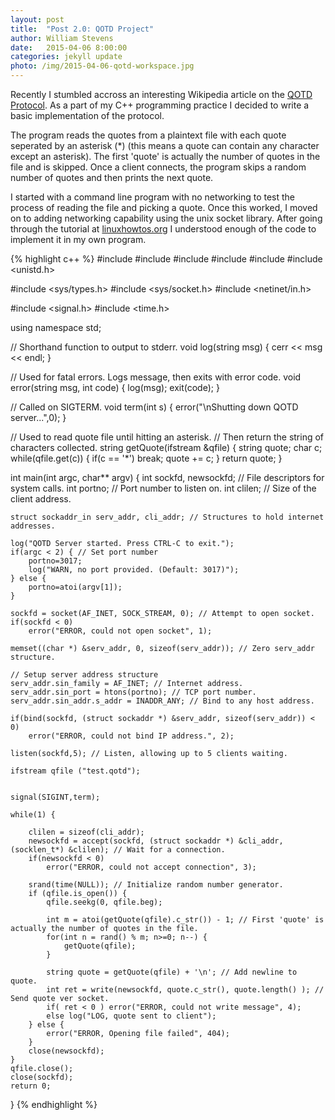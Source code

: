```yaml
---
layout: post
title:  "Post 2.0: QOTD Project"
author: William Stevens
date:   2015-04-06 8:00:00
categories: jekyll update
photo: /img/2015-04-06-qotd-workspace.jpg
---
```


Recently I stumbled accross an interesting Wikipedia article on the [QOTD Protocol](https://en.wikipedia.org/wiki/QOTD). As a part of my C++ programming practice I decided to write a basic implementation of the protocol.

The program reads the quotes from a plaintext file with each quote seperated by an asterisk (\*) (this means a quote can contain any character except an asterisk). The first 'quote' is actually the number of quotes in the file and is skipped. Once a client connects, the program skips a random number of quotes and then prints the next quote.

I started with a command line program with no networking to test the process of reading the file and picking a quote. Once this worked, I moved on to adding networking capability using the unix socket library. After going through the tutorial at [linuxhowtos.org](http://www.linuxhowtos.org/C_C++/socket.htm) I understood enough of the code to implement it in my own program.

{% highlight c++ %}
#include <cstdio>
#include <cstdlib>
#include <iostream>
#include <fstream>
#include <cstring>
#include <unistd.h>

#include <sys/types.h>
#include <sys/socket.h>
#include <netinet/in.h>

#include <signal.h>
#include <time.h>

using namespace std;

// Shorthand function to output to stderr.
void log(string msg) {
    cerr << msg << endl;
}

// Used for fatal errors. Logs message, then exits with error code.
void error(string msg, int code) {
    log(msg);
    exit(code);
}

// Called on SIGTERM.
void term(int s) {
    error("\nShutting down QOTD server...",0);
}

// Used to read quote file until hitting an asterisk.
// Then return the string of characters collected.
string getQuote(ifstream &qfile) {
    string quote;
    char c;
    while(qfile.get(c)) {
        if(c == '*') break;
        quote += c;
    }
    return quote;
}

int main(int argc, char** argv) {
    int sockfd, newsockfd; // File descriptors for system calls.
    int portno; // Port number to listen on.
    int clilen; // Size of the client address.

    struct sockaddr_in serv_addr, cli_addr; // Structures to hold internet addresses.

    log("QOTD Server started. Press CTRL-C to exit.");
    if(argc < 2) { // Set port number
        portno=3017;
        log("WARN, no port provided. (Default: 3017)");
    } else {
        portno=atoi(argv[1]);
    }

    sockfd = socket(AF_INET, SOCK_STREAM, 0); // Attempt to open socket.
    if(sockfd < 0)
        error("ERROR, could not open socket", 1);

    memset((char *) &serv_addr, 0, sizeof(serv_addr)); // Zero serv_addr structure.

    // Setup server address structure
    serv_addr.sin_family = AF_INET; // Internet address.
    serv_addr.sin_port = htons(portno); // TCP port number.
    serv_addr.sin_addr.s_addr = INADDR_ANY; // Bind to any host address.

    if(bind(sockfd, (struct sockaddr *) &serv_addr, sizeof(serv_addr)) < 0)
        error("ERROR, could not bind IP address.", 2);

    listen(sockfd,5); // Listen, allowing up to 5 clients waiting.

    ifstream qfile ("test.qotd");


    signal(SIGINT,term);

    while(1) {

        clilen = sizeof(cli_addr);
        newsockfd = accept(sockfd, (struct sockaddr *) &cli_addr, (socklen_t*) &clilen); // Wait for a connection.
        if(newsockfd < 0)
            error("ERROR, could not accept connection", 3);

        srand(time(NULL)); // Initialize random number generator.
        if (qfile.is_open()) {
            qfile.seekg(0, qfile.beg);

            int m = atoi(getQuote(qfile).c_str()) - 1; // First 'quote' is actually the number of quotes in the file.
            for(int n = rand() % m; n>=0; n--) {
                getQuote(qfile);
            }

            string quote = getQuote(qfile) + '\n'; // Add newline to quote.
            int ret = write(newsockfd, quote.c_str(), quote.length() ); // Send quote ver socket.
            if( ret < 0 ) error("ERROR, could not write message", 4);
            else log("LOG, quote sent to client");
        } else {
            error("ERROR, Opening file failed", 404);
        }
        close(newsockfd);
    }
    qfile.close();
    close(sockfd);
    return 0;
}
{% endhighlight %}
